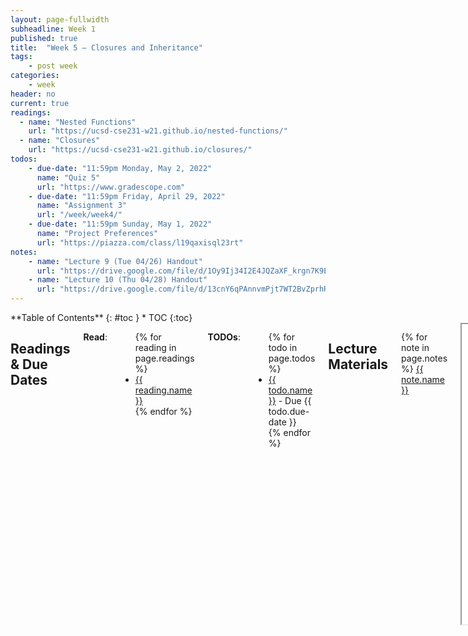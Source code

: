 ```yaml
---
layout: page-fullwidth
subheadline: Week 1
published: true
title:  "Week 5 – Closures and Inheritance"
tags:
    - post week
categories:
    - week
header: no
current: true
readings:
  - name: "Nested Functions"
    url: "https://ucsd-cse231-w21.github.io/nested-functions/"
  - name: "Closures"
    url: "https://ucsd-cse231-w21.github.io/closures/"
todos:
    - due-date: "11:59pm Monday, May 2, 2022"
      name: "Quiz 5"
      url: "https://www.gradescope.com"
    - due-date: "11:59pm Friday, April 29, 2022"
      name: "Assignment 3"
      url: "/week/week4/"
    - due-date: "11:59pm Sunday, May 1, 2022"
      name: "Project Preferences"
      url: "https://piazza.com/class/l19qaxisql23rt"
notes:
    - name: "Lecture 9 (Tue 04/26) Handout"
      url: "https://drive.google.com/file/d/1Oy9Ij34I2E4JQZaXF_krgn7K9Emb4k24"
    - name: "Lecture 10 (Thu 04/28) Handout"
      url: "https://drive.google.com/file/d/13cnY6qPAnnvmPjt7WT2BvZprhRSVbc1S"
---
```



<div class="row">
<div class="medium-4 medium-push-8 columns" markdown="1">
<div class="panel radius fixed-toc"  data-options="sticky_on:large" markdown="1">
**Table of Contents**
{: #toc }
*  TOC
{:toc}
</div>
</div><!-- /.medium-4.columns -->

<div class="medium-8 medium-pull-4 columns" markdown="1">

## Readings & Due Dates

**Read**:

<ul>
{% for reading in page.readings %}
<li><a target="_blank" href="{{ reading.url }}">{{ reading.name }}</a></li>
{% endfor %}
</ul>

**TODOs**:

<ul>
{% for todo in page.todos %}
<li><a target="_blank" href="{{ todo.url }}">{{ todo.name }}</a> - Due {{ todo.due-date }}</li>
{% endfor %}
</ul>

## Lecture Materials

{% for note in page.notes %}
<a href="{{ note.url }}">{{ note.name }}</a>
<iframe src="{{ note.url }}/preview" width="640" height="480" allow="autoplay"></iframe>
{% else %}
_Links to podcasts, notes, and code from class will be here after they're created!_
{% endfor %}

## Assignment 3

**Due Friday, April 29th, at 11:59pm**

In this PA, you will design and implement a compiler for classes in ChocoPy. You
should not discuss your code and implementation with anyone.

You _can_:

- Ask for clarifications of the specification (though most of our answers will
be “check what ChocoPy does”)
- Ask for help with PA2 code/implementation (from us or other students)
- Ask for help/clarification on concepts from lecture handouts, readings, etc (with us or other students)
- Use any code we've provided or code from class
- Use online resources to help you understand WASM and Typescript
- Start from code from a PA2 submission (whether you reviewed it or not). **If
you do this** you agree to not share your code publicly, so that we aren't
pressuring people from the class to make their code public. If you write all of
your own code, you're welcome to publish it after the deadline (e.g. as part of
something you might share for job interviews, etc). Credit code you use, and use
your judgment – if you just learned a neat trick from code you saw, probably fine
to use and share, but don't copy paste large blocks of code and make public.

We won't answer questions about your PA3 implementation, or help with debugging
it (we will answer questions about the specification, just not help with your
code). The purpose of this PA is to evaluate how well you learned material from
the first half of the course; you might learn a lot from it, but there should be
no new or surprising material. So this is one of few truly
**individual assessments** in this course.

## Language Specification

You'll be implementing the following subset of ChocoPy:

<pre>
<code>program := &lt;var_def | class_def><sup>*</sup> &lt;stmt><sup>*</sup>
class_def := class &lt;name>(object):
                  &lt;var_def | method_def><sup>+</sup>
var_def := &lt;typed_var> = &lt;literal>
typed_var := &lt;name> : &lt;type>
method_def := def &lt;name>(self: &lt;type> [, &lt;typed_var>]<sup>*</sup>) [-> &lt;type>]<sup>?</sup>: &lt;method_body>
method_body := &lt;var_def><sup>*</sup> &lt;stmt><sup>+</sup>
stmt := &lt;name> = &lt;expr>
      | &lt;expr>.&lt;name> = &lt;expr>
      | if &lt;expr>: &lt;stmt><sup>+</sup> else: &lt;stmt><sup>+</sup>
      | return &lt;expr><sup>?</sup>
      | &lt;expr>
      | pass
expr := &lt;literal>
      | &lt;name>
      | &lt;uniop> &lt;expr>
      | &lt;expr> &lt;binop> &lt;expr>
      | ( &lt;expr> )
      | print(&lt;expr>)
      | &lt;name>()
      | &lt;expr>.&lt;name>
      | &lt;expr>.&lt;name>([&lt;expr> [, &lt;expr>]<sup>*</sup>]<sup>?</sup>)
uniop := not | -
binop := + | - | * | // | % | == | != | &lt;= | >= | &lt; | > | is
literal := None
         | True
         | False
         | &lt;number>
type := int | bool | &lt;name>
number := 32-bit integer literals
name := Python identifiers other than `print` or keywords
</code>
</pre>

We will explicitly _exclude_ inheritance from the subset we implement. We
also limit the subset beyond the limitations in PA2:

- There are no function definitions (but there are method definitions, which
are quite similar)
- If-else statements always have a then branch and an else branch, with no
`elif`
- There are no `while` loops
- As with PA2, there are no lists, strings, for loops, nested functions, or
global/nonlocal declarations

The behavior of a program in the subset described above is specified to be the
behavior of ChocoPy on that program. Programs outside the subset of the grammar
defined can have any behavior, so if you have a compiler you want to start from
that implements more of PA2, feel free, and in particular you don't have to
report parse errors for programs outside this grammar (we prefer it if you have
some sensible parse errors, but it's too hard to specify what “sensible” means
there, so we leave it open).

Note that by “behavior” we mean both the static and dynamic behavior. So if
ChocoPy fails to compile a program with a type error, your compiler should as
well. Error messages don't need to match ChocoPy exactly, but should use the
same important keywords in the same cases so that it's recognizably close.
## Interfaces

To automatically test your compiler, we will need your implementation to respect
the requirements at
[https://github.com/ucsd-cse231-s22/pa3-tests](https://github.com/ucsd-cse231-s22/pa3-tests)

The testing strategy in that repository will be used in the autograder to test
your implementation for this PA. For reference, `run` should compile and
evaluate a given program, and we'll rely on the output of `print` to test its
behavior. `typeCheck` should type-check a given program and return the _type_ of
the last statement in the body of the program.

Make sure you're able to `npm test` locally before uploading to the autograder.

## Recommendations, Starting Points, and Resources

There is no official starter code for the project; feel free to use any of the
resources outlined above or provided from class to start.

You are also free to use the internet, books, other course resources, and any
programming tools. The only constraint is that you can't have communication
with others (inside or outside the class) to help complete your
implementation.

If you were unhappy with your PA2, it's not a bad idea to either start from a
compiler you think is pretty good, or just start from scratch. You might be
surprised how much you've learned and how much progress you can make starting
from a blank slate for PA3, and how much you have to modify a PA2
implementation to get to PA3.

## Grading and Handin

A number of automated tests will be run on your compiler in order to assess it.
We will run a more extensive set of tests that we do not share that will also be
a part of your grade.

You will submit your code to Gradescope (available on Friday), and you should
see immediate feedback on which tests you passed and failed from the subset
we've shared.
